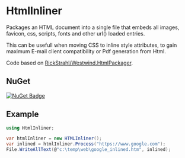 # HtmlInliner
Packages an HTML document into a single file that embeds all images, favicon, css, scripts, fonts and other url() loaded entries.

This can be usefull when moving CSS to inline style attributes, to gain maximum E-mail client compatibility or Pdf generation from Html.

Code based on [RickStrahl/Westwind.HtmlPackager](https://github.com/RickStrahl/Westwind.HtmlPackager).

## NuGet

[![NuGet Badge](https://img.shields.io/nuget/v/HtmlInliner)](https://www.nuget.org/packages/HtmlInliner)

## Example

``` c#
using HtmlInliner;

var htmlInliner = new HTMLInliner();
var inlined = htmlInliner.Process("https://www.google.com");
File.WriteAllText(@"c:\temp\web\google_inlined.htm", inlined);
```
